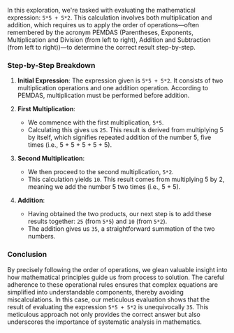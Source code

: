 In this exploration, we're tasked with evaluating the mathematical expression: `5*5 + 5*2`. This calculation involves both multiplication and addition, which requires us to apply the order of operations—often remembered by the acronym PEMDAS (Parentheses, Exponents, Multiplication and Division (from left to right), Addition and Subtraction (from left to right))—to determine the correct result step-by-step.

### Step-by-Step Breakdown

1. **Initial Expression**: The expression given is `5*5 + 5*2`. It consists of two multiplication operations and one addition operation. According to PEMDAS, multiplication must be performed before addition.

2. **First Multiplication**: 
   - We commence with the first multiplication, `5*5`.
   - Calculating this gives us `25`. This result is derived from multiplying 5 by itself, which signifies repeated addition of the number 5, five times (i.e., 5 + 5 + 5 + 5 + 5).

3. **Second Multiplication**:
   - We then proceed to the second multiplication, `5*2`.
   - This calculation yields `10`. This result comes from multiplying 5 by 2, meaning we add the number 5 two times (i.e., 5 + 5).

4. **Addition**:
   - Having obtained the two products, our next step is to add these results together: `25` (from `5*5`) and `10` (from `5*2`).
   - The addition gives us `35`, a straightforward summation of the two numbers.

### Conclusion

By precisely following the order of operations, we glean valuable insight into how mathematical principles guide us from process to solution. The careful adherence to these operational rules ensures that complex equations are simplified into understandable components, thereby avoiding miscalculations. In this case, our meticulous evaluation shows that the result of evaluating the expression `5*5 + 5*2` is unequivocally `35`. This meticulous approach not only provides the correct answer but also underscores the importance of systematic analysis in mathematics.
